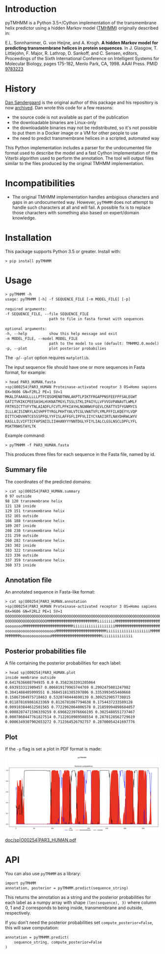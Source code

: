 # Introduction

pyTMHMM is a Python 3.5+/Cython implementation of the transmembrane helix predictor using a
hidden Markov model ([TMHMM](http://www.cbs.dtu.dk/services/TMHMM/)) originally
described in:

E.L. Sonnhammer, G. von Heijne, and A. Krogh. **A hidden Markov model for
predicting transmembrane helices in protein sequences**. In J. Glasgow,
T. Littlejohn, F. Major, R. Lathrop, D. Sankoff, and C. Sensen, editors,
Proceedings of the Sixth International Conference on Intelligent Systems for
Molecular Biology, pages 175-182, Menlo Park, CA, 1998. AAAI Press. PMID [9783223](https://pubmed.ncbi.nlm.nih.gov/9783223/)

# History

[Dan Søndergaard](https://github.com/dansondergaard) is the original author of this 
package and his repository is now [archived](https://github.com/dansondergaard/tmhmm.py). Dan wrote this code for a few reasons:

- the source code is not available as part of the publication
- the downloadable binaries are Linux-only
- the downloadable binaries may not be redistributed, so it's not possible to
  put them in a Docker image or a VM for other people to use
- the need to predict transmembrane helices in a scripted, automated way

This Python implementation includes a parser for the undocumented file format
used to describe the model and a fast Cython implementation of the
Viterbi algorithm used to perform the annotation. The tool will output files
similar to the files produced by the original TMHMM implementation.

# Incompatibilities

* The original TMHMM implementation handles ambigious characters and gaps in an
  undocumented way. However, `pyTMHMM` does not attempt to handle such
  characters at all and will fail. A possible fix is to replace those
  characters with something also based on expert/domain knowledge.

# Installation

This package supports Python 3.5 or greater. Install with:

    > pip install pyTMHMM

# Usage

    > pyTMHMM -h
    usage: pyTMHMM [-h] -f SEQUENCE_FILE [-m MODEL_FILE] [-p]

    required arguments:
    -f SEQUENCE_FILE, --file SEQUENCE_FILE
                        path to file in fasta format with sequences

    optional arguments:
    -h, --help          show this help message and exit
    -m MODEL_FILE, --model MODEL_FILE
                        path to the model to use (default: TMHMM2.0.model)
    -p, --plot          plot posterior probabilies

The `-p`/`--plot` option requires `matplotlib`.

The input sequence file should have one or more sequences in Fasta format, for example:

    > head PAR3_HUMAN.fasta
    >sp|O00254|PAR3_HUMAN Proteinase-activated receptor 3 OS=Homo sapiens OX=9606 GN=F2RL2 PE=1 SV=1
    MKALIFAAAGLLLLLPTFCQSGMENDTNNLAKPTLPIKTFRGAPPNSFEEFPFSALEGWT
    GATITVKIKCPEESASHLHVKNATMGYLTSSLSTKLIPAIYLLVFVVGVPANAVTLWMLF
    FRTRSICTTVFYTNLAIADFLFCVTLPFKIAYHLNGNNWVFGEVLCRATTVIFYGNMYCS
    ILLLACISINRYLAIVHPFTYRGLPKHTYALVTCGLVWATVFLYMLPFFILKQEYYLVQP
    DITTCHDVHNTCESSSPFQLYYFISLAFFGFLIPFVLIIYCYAAIIRTLNAYDHRWLWYV
    KASLLILVIFTICFAPSNIILIIHHANYYYNNTDGLYFIYLIALCLGSLNSCLDPFLYFL
    MSKTRNHSTAYLTK

Example command:

    > pyTMHMM -f PAR3_HUMAN.fasta

This produces three files for each sequence in the Fasta file, named by id.

## Summary file

The coordinates of the predicted domains:

    > cat sp|O00254|PAR3_HUMAN.summary 
    0 97 outside
    98 120 transmembrane helix
    121 128 inside
    129 151 transmembrane helix
    152 165 outside
    166 188 transmembrane helix
    189 207 inside
    208 230 transmembrane helix
    231 259 outside
    260 282 transmembrane helix
    283 302 inside
    303 322 transmembrane helix
    323 336 outside
    337 359 transmembrane helix
    360 373 inside

## Annotation file

An annotated sequence in Fasta-like format:

    > cat sp|O00254|PAR3_HUMAN.annotation 
    >sp|O00254|PAR3_HUMAN Proteinase-activated receptor 3 OS=Homo sapiens OX=9606 GN=F2RL2 PE=1 SV=1
    OOOOOOOOOOOOOOOOOOOOOOOOOOOOOOOOOOOOOOOOOOOOOOOOOOOOOOOOOOOOOOOOOOOOOOOOOOOOOOO
    OOOOOOOOOOOOOOOOOOOMMMMMMMMMMMMMMMMMMMMMMMiiiiiiiiMMMMMMMMMMMMMMMMMMMMMMMoooooo
    ooooooooMMMMMMMMMMMMMMMMMMMMMMMiiiiiiiiiiiiiiiiiiiMMMMMMMMMMMMMMMMMMMMMMMoooooo
    oooooooooooooooooooooooMMMMMMMMMMMMMMMMMMMMMMMiiiiiiiiiiiiiiiiiiiiMMMMMMMMMMMMM
    MMMMMMMooooooooooooooMMMMMMMMMMMMMMMMMMMMMMMiiiiiiiiiiiiii

## Posterior probabilities file

A file containing the posterior probabilities for each label:

    > head sp|O00254|PAR3_HUMAN.plot 
    inside membrane outside
    0.6417636608794935 0.0 0.3582363391205064
    0.693933311909457 0.006819179965744769 0.2992475081247982
    0.3041488405999551 0.36045181385397806 0.3353993455460668
    0.15867304975718463 0.5320740444690139 0.3092529057738015
    0.011878169861623369 0.8126781067794638 0.1754437233589128
    0.009103844612501565 0.7722962064006578 0.21859994898684057
    0.0008287471596339259 0.6966223976666195 0.3025488551737467
    0.0007860447761827514 0.7122010989508554 0.2870128562729619
    0.0006349307902653272 0.712364526792757 0.28700054241697776

## Plot

If the `-p` flag is set a plot in PDF format is made:

!["TM domains in PAR3_HUMAN"](doc/PAR3_HUMAN.png)

[doc/sp|O00254|PAR3_HUMAN.pdf](doc/PAR3_HUMAN.pdf)

# API

You can also use `pyTMHMM` as a library:

    import pyTMHMM
    annotation, posterior = pyTMHMM.predict(sequence_string)

This returns the annotation as a string and the posterior probabilities for
each label as a numpy array with shape `(len(sequence), 3)` where column 0, 1
and 2 corresponds to being inside, transmembrane and outside, respectively.

If you don't need the posterior probabilities set `compute_posterior=False`,
this will save computation:

    annotation = pyTMHMM.predict(
        sequence_string, compute_posterior=False
    )
